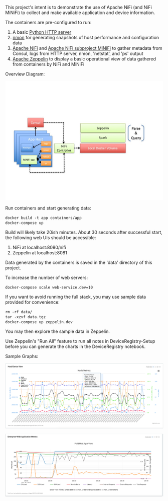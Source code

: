 This project's intent is to demonstrate the use of Apache NiFi (and NiFi MiNiFi) to collect and make available application and device information.

The containers are pre-configured to run:

1. A basic [Python HTTP server](https://docs.python.org/2/library/simplehttpserver.html)
2. [nmon](http://nmon.sourceforge.net/pmwiki.php) for generating snapshots of host performance and configuration data
3. [Apache NiFi](http://nifi.apache.org/) and [Apache NiFi subproject MiNiFi](https://nifi.apache.org/minifi/) to gather metadata from Consul, logs from HTTP server, nmon, 'netstat', and 'ps' output
4. [Apache Zeppelin](https://zeppelin.apache.org/) to display a basic operational view of data gathered from containers by NiFi and MiNiFi

Overview Diagram:

![overview](/screenshots/overview.jpg?raw=true)

Run containers and start generating data:
```
docker build -t app containers/app
docker-compose up
```

Build will likely take 20ish minutes. About 30 seconds after successful start, the following web UIs should be accessible:

1. NiFi at localhost:8080/nifi
2. Zeppelin at localhost:8081

Data generated by the containers is saved in the 'data' directory of this project.

To increase the number of web servers:
```
docker-compose scale web-service.dev=10
```

If you want to avoid running the full stack, you may use sample data provided for convenience:
```
rm -rf data/
tar -xzvf data.tgz
docker-compose up zeppelin.dev
```

You may then explore the sample data in Zeppelin.

Use Zeppelin's "Run All" feature to run all notes in DeviceRegistry-Setup before you can generate the charts in the DeviceRegistry notebook.

Sample Graphs:

![one](/screenshots/one.png?raw=true)

![two](/screenshots/two.png?raw=true)
